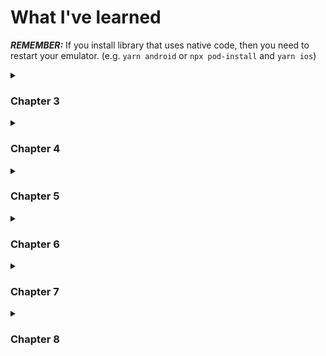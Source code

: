 # What I've learned

***REMEMBER:*** If you install library that uses native code, then you need to restart your emulator. (e.g. `yarn android` or `npx pod-install` and `yarn ios`)

<details>
  <summary><h3>Chapter 3</h3></summary>

  - How to handle StatusBar in both ios and android
  - How to import images
  - Image's sizes depend on device's ppi
  - How to style image's sizes
  - KeyboardAvoidingView
  - Touchable Components
  - OS detect
</details>

<details>
  <summary><h3>Chapter 4</h3></summary>

  - FlatList
  - Useful library for font and svg -> `react-native-vector-icons`
  - AsyncStorage is key-value paired storage that can be used in react-native
    - It is similar to localStorage on browser but it's an async. It returns a Promise.
    - If AsyncStorage handles large data, it decreases the performance.
</details>

<details>
  <summary><h3>Chapter 5</h3></summary>

  - How to stack Screen(page) like web history using library
  - How to naviagate between screens
  - component that being used as a screen can receive objects such as `navigation` and `route`
  - `navigation.navigate` and `navigation.push`
    - They both can pass route parameter.
    - The difference between two is `navigate` doesn't stack the screen when screen is same and only parameter changes. `push` always stack the screen.
    - `push` is available only in native stack navigator.
  - How to customize screen header
    - Change title
    - Style header
  - #### Drawer Navigator
    - Drawer Navigator library -> `@react-navigation/drawer`
    - Better performance animation effect library than react-native built-in -> `react-native-reanimated`
    - To recognize user's gesture in drawer navigator library -> `react-native-gesture-handler`
    - `navigation.push` and `navigation.pop` doesn't work with drawer navigator
  
  - #### Bottom Tab Navigator
    - Bottom Tab navigator library -> `react-navigation/bottom-tabs`
    - Set ups for using Icons
      - ***IOS***: configure `ios/{projectName}/Info.plist`
      - ***Android***: configure `android/app/build.gradle`
    - If you use Native Stack and Bottom tab navigator at same time, make sure to put `options={{headerShown: false}}` in Native Stack Screen

  - #### Material Top Tab Navigator
    - Top tab navigator library -> `react-navigation/material-top-tabs`
      - Library for tab implementation in react native -> `react-native-tab-view`
      - `react-native-pager-view`
    - if you use top tab navigator, no need to put `options={{headerShown: false}}` in Native Stack Screen since it doesn't show another header.
  
  - #### Material Bottom Tab Navigator
    - `react-navigation/materials-bottom-tabs`
    - the key difference between material tob tab navigator and bottom is bottom tab navigator can change the background color of whole tab depends on which tab is activated
    - how to sync bottom tab's name with header title name

  - useNavigation, useRoute hooks to use navigation and route objects globally without passing props
  - Even if navigates to other screen, the next screen just stacks up on first screen and the first one doesn't get unmounted (so cannot use useEffect for mount/unmount). In this case, use `useFocusEffect` and make sure use it with `useCallback`.
</details>
  
<details>
  <summary><h3>Chapter 6</h3></summary>

  - how to plan out screen structure (for small app)
  - uuid library uses Node.js' crypo function which is not included in react-native, so need to install `react-native-get-random-values` library to make uuid work.
  - Useful library for date -> `date-fns`
  - How to use Animation
    - `useNativeDriver` is one of options that can passeed in `Animated.timing` 's second argument.
      - if it's set to true, then the process of animation is handled on native level, not in javascript engine
      - It has to be set false, if the animation affects the layout such as left, width, paddingLeft, marginLeft, etc.
    - use transfrom instead of left or top for better performance
    - use `animation.interpolate()` for appling multipe styles at once using inputRange and outputRange
  - FlatList has `onEndReached` and `onEndReachedThreshold`, and those are for implementing infinite scroll
  - For bouncing animation, use `Animated.spring()`
    - There is several options: tension, friction, speed, bounciness, etc.
    - tension and friction must be used together and speed and bounciness must be used together but cannot combine interchangeably
</details>

<details>
  <summary><h3>Chapter 7</h3></summary>

  - `headerTitle` which is one of options in options props in `Tab.Screen` can take not only string but also jsx.
  - There is two ways to get screen size in dp
    - import `Dimensions` from react-native
      - `Dimensions.get()` can take either 'window' or 'screen'. 'window' gets the size of app's available area. 'screen' gets the size of full screen. In IOS, there's no difference using both, but in Android, 'window' gets the size of area that excludes top status bar and soft menu bar at the bottom.
      - `Dimensions` can work outside of the component so you can use it in StyleSheet.
      - For device rotation or foldable devices, you might need to use addEventListener(listen on change event) and removeEventListener for size changing
    - Or use `useWindowDimensions` hook.
      - no need to handle size changing like `Dimensions`
      - If you need to get the full size of the screen, you have to use `Dimensions.get('screen')`
  - For Calender, you can use library called `react-native-calendars`
  - use `ListHeaderComponent` props in `FlatList` to show the specific component on top of FlatList
  - For date picker, use library -> `react-native-modal-datetime-picker` and `@react-native-community/datetimepicker`
    - `@react-native-community/datetimepicker` gives you date/time picker  that is specialized to each IOS and Android platform.
    - `react-native-modal-datetime-picker` lets you use date/time picker modal component in a convenient way.
</details>

<details>
  <summary><h3>Chapter 8</h3></summary>
  
  - how to setup firebase for both ios and android
  - Useful library for firebase in react-native -> `@react-native-firebase` and add `/app`, `/firestore`, `/storage`, or what firebase service you wanna use at the end of `@react-native-firebase` but `app` is essential
  - Follow steps that are provided by firebase web page for Android, and for IOS, after you download `GoogleService-Info.plist` and put it into ios folder, follow steps in react native firebase official documentation.
  - ***Useful Info for Form, TextInput***
    - To hide password in `TextInput`, set `secureTextEntry` props to be true.
    - Better UX for email input, use ```autoCapitalize="none" autoCorrect={false} autoCompleteType="email" keyboardType="email-address"``` props.
      - Most of props' names above are self-explanatory. `keyboardType="email-address` shows `@` in keyboard so that user don't need to press special characters button to choose `@`.
</details>